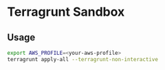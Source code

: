 
# Terragrunt Sandbox

## Usage

```sh
export AWS_PROFILE=<your-aws-profile>
terragrunt apply-all --terragrunt-non-interactive
```
